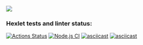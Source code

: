 <a href="https://codeclimate.com/github/oli4ka14/frontend-project-lvl1/maintainability"><img src="https://api.codeclimate.com/v1/badges/3f805f58ea4a3a743b9e/maintainability"/></a>
### Hexlet tests and linter status:
[![Actions Status](https://github.com/oli4ka14/frontend-project-lvl1/workflows/hexlet-check/badge.svg)](https://github.com/oli4ka14/frontend-project-lvl1/actions)
[![Node.js CI](https://github.com/oli4ka14/frontend-project-lvl1/actions/workflows/node.js.yml/badge.svg)](https://github.com/oli4ka14/frontend-project-lvl1/actions/workflows/node.js.yml)
[![asciicast](https://asciinema.org/a/XUwyBXY7uUbd8sn6pNBrZuY5y.svg)](https://asciinema.org/a/XUwyBXY7uUbd8sn6pNBrZuY5y)
[![asciicast](https://asciinema.org/a/cXCQVWUwHO8iq3QSWMUDOl5sd.svg)](https://asciinema.org/a/cXCQVWUwHO8iq3QSWMUDOl5sd)
